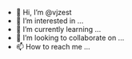 - 👋 Hi, I’m @vjzest
- 👀 I’m interested in ...
- 🌱 I’m currently learning ...
- 💞️ I’m looking to collaborate on ...
- 📫 How to reach me ...

<!---
vjzest/vjzest is a ✨ special ✨ repository because its `README.md` (this file) appears on your GitHub profile.
You can click the Preview link to take a look at your changes.
--->
